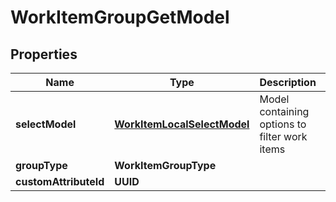 

# WorkItemGroupGetModel


## Properties

| Name | Type | Description | Notes |
|------------ | ------------- | ------------- | -------------|
|**selectModel** | [**WorkItemLocalSelectModel**](WorkItemLocalSelectModel.md) | Model containing options to filter work items |  [optional] |
|**groupType** | **WorkItemGroupType** |  |  |
|**customAttributeId** | **UUID** |  |  [optional] |



